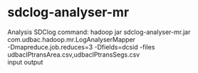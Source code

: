 # sdclog-analyser-mr
Analysis SDClog command:
hadoop jar sdclog-analyser-mr.jar com.udbac.hadoop.mr.LogAnalyserMapper \
-Dmapreduce.job.reduces=3 -Dfields=dcsid -files udbacIPtransArea.csv,udbacIPtransSegs.csv \
input output

